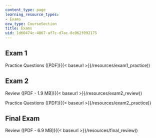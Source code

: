 ```yaml
---
content_type: page
learning_resource_types:
- Exams
ocw_type: CourseSection
title: Exams
uid: 1d60474c-4867-af7c-d7ac-8c062f092175
---
```


Exam 1
------

Practice Questions ([PDF]({{< baseurl >}}/resources/exam1_practice))

Exam 2
------

Review ([PDF - 1.9 MB]({{< baseurl >}}/resources/exam2_review))

Practice Questions ([PDF]({{< baseurl >}}/resources/exam2_practice))

Final Exam
----------

Review ([PDF - 6.9 MB]({{< baseurl >}}/resources/final_review))